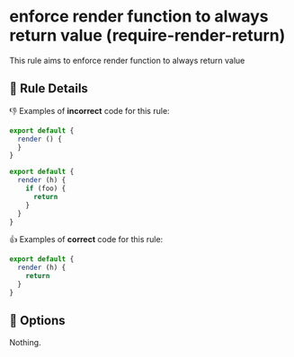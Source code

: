 # enforce render function to always return value (require-render-return)

This rule aims to enforce render function to always return value

## :book: Rule Details

:-1: Examples of **incorrect** code for this rule:

```js
export default {
  render () {
  }
}
```
```js
export default {
  render (h) {
    if (foo) {
      return
    }
  }
}
```

:+1: Examples of **correct** code for this rule:

```js
export default {
  render (h) {
    return
  }
}
```

## :wrench: Options

Nothing.
